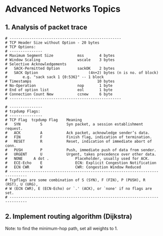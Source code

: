 # Advanced Networks Topics

## 1. Analysis of packet trace
    # ---------------------------------------------------
    # TCP Header Size without Option - 20 bytes
    # TCP Options:
    # ---------------
    # Maximum Segment Size           mss       4 bytes
    # Window Scaling                 wscale    3 bytes
    # Selective Acknowledgements
    #   SACK-Permitted Option        sackOK    2 bytes
    #   SACK Option                       (4n+2) bytes (n is no. of block)
    #       e.g. "sack sack 1 {0:536}" -- 1 block
    # Timestamps                              10 bytes
    # No-Operation                   nop       1 byte
    # End of option list             eol       1 byte
    # Connection Count New           ccnew     6 byte
    # ---------------------------------------------------
    
    # ---------------
    # tcpdump Flags:
    # ---------------
    # TCP Flag	tcpdump Flag	Meaning
    #   SYN	        S	        Syn packet, a session establishment request.
    #   ACK	        A	        Ack packet, acknowledge sender’s data.
    #   FIN         F	        Finish flag, indication of termination.
    #   RESET       R	        Reset, indication of immediate abort of conn.
    #   PUSH        P	        Push, immediate push of data from sender.
    #   URGENT      U	        Urgent, takes precedence over other data.
    #   NONE     A dot .            Placeholder, usually used for ACK.
    #   ECE-Echo    E               ECN: Explicit Congestion Notification
    #   ECN CWR     W               CWR: Congestion Window Reduced
    # ------------------------------------------------------------------------------
    # Tcpflags are some combination of S (SYN), F (FIN), P (PUSH), R (RST), U (URG),
    # W (ECN CWR), E (ECN-Echo) or `.' (ACK), or `none' if no flags are set.
    # ------------------------------------------------------------------------------

## 2. Implement routing algorithm (Dijkstra)
Note: to find the minimum-hop path, set all weights to 1.
